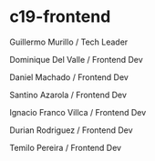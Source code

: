 # c19-frontend

Guillermo Murillo / Tech Leader

Dominique Del Valle / Frontend Dev

Daniel Machado / Frontend Dev

Santino Azarola / Frontend Dev

Ignacio Franco Villca / Frontend Dev

Durian Rodriguez / Frontend Dev

Temilo Pereira / Frontend Dev